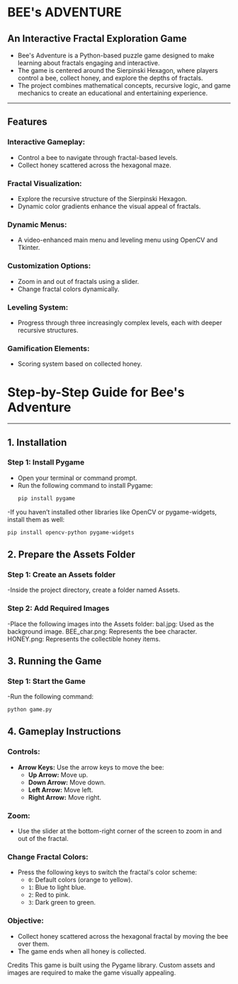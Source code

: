 # **BEE's ADVENTURE**

## **An Interactive Fractal Exploration Game**
- Bee's Adventure is a Python-based puzzle game designed to make learning about fractals engaging and interactive.
- The game is centered around the Sierpinski Hexagon, where players control a bee, collect honey, and explore the depths of fractals.
- The project combines mathematical concepts, recursive logic, and game mechanics to create an educational and entertaining experience.

---

## **Features**

### **Interactive Gameplay:**
- Control a bee to navigate through fractal-based levels.
- Collect honey scattered across the hexagonal maze.

### **Fractal Visualization:**
- Explore the recursive structure of the Sierpinski Hexagon.
- Dynamic color gradients enhance the visual appeal of fractals.

### **Dynamic Menus:**
- A video-enhanced main menu and leveling menu using OpenCV and Tkinter.

### **Customization Options:**
- Zoom in and out of fractals using a slider.
- Change fractal colors dynamically.

### **Leveling System:**
- Progress through three increasingly complex levels, each with deeper recursive structures.

### **Gamification Elements:**
- Scoring system based on collected honey.

# **Step-by-Step Guide for Bee's Adventure**

---

## **1. Installation**

### Step 1: Install Pygame
- Open your terminal or command prompt.
- Run the following command to install Pygame:
  ```bash
  pip install pygame
-If you haven’t installed other libraries like OpenCV or pygame-widgets, install them as well:
  ```bash
  pip install opencv-python pygame-widgets
  ```

## 2. Prepare the Assets Folder

### Step 1: Create an Assets folder
-Inside the project directory, create a folder named Assets.
### Step 2: Add Required Images
-Place the following images into the Assets folder:
bal.jpg: Used as the background image.
BEE_char.png: Represents the bee character.
HONEY.png: Represents the collectible honey items.


## 3. Running the Game
### Step 1: Start the Game
-Run the following command:
  ```bash
  python game.py
  ```

## **4. Gameplay Instructions**

### **Controls:**
- **Arrow Keys:** Use the arrow keys to move the bee:
  - **Up Arrow:** Move up.
  - **Down Arrow:** Move down.
  - **Left Arrow:** Move left.
  - **Right Arrow:** Move right.

### **Zoom:**
- Use the slider at the bottom-right corner of the screen to zoom in and out of the fractal.

### **Change Fractal Colors:**
- Press the following keys to switch the fractal's color scheme:
  - `0`: Default colors (orange to yellow).
  - `1`: Blue to light blue.
  - `2`: Red to pink.
  - `3`: Dark green to green.

### **Objective:**
- Collect honey scattered across the hexagonal fractal by moving the bee over them.
- The game ends when all honey is collected.

Credits
This game is built using the Pygame library.
Custom assets and images are required to make the game visually appealing.

